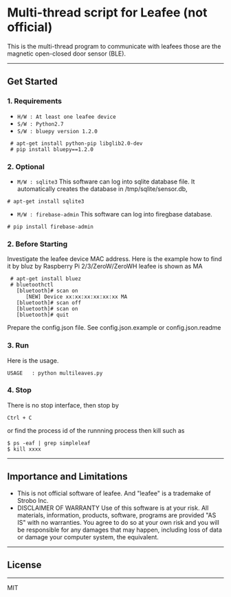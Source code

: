 # Multi-thread script for Leafee (not official)

This is the multi-thread program to communicate with leafees those are the magnetic open-closed door sensor (BLE).

----

## Get Started

### 1. Requirements

* `H/W : At least one leafee device`
* `S/W : Python2.7`
* `S/W : bluepy version 1.2.0`
```
 # apt-get install python-pip libglib2.0-dev
 # pip install bluepy==1.2.0
```

### 2. Optional

* `M/W : sqlite3`
  This software can log into sqlite database file.
  It automatically creates the database in /tmp/sqlite/sensor.db,
```
# apt-get install sqlite3
```

* `M/W : firebase-admin`
  This software can log into firegbase database.
```
# pip install firebase-admin
```

### 2. Before Starting

 Investigate the leafee device MAC address.
 Here is the example how to find it by bluz by Raspberry Pi 2/3/ZeroW/ZeroWH
 leafee is shown as MA
```
 # apt-get install bluez
 # bluetoothctl
   [bluetooth]# scan on 
      [NEW] Device xx:xx:xx:xx:xx:xx MA
   [bluetooth]# scan off 
   [bluetooth]# scan on
   [bluetooth]# quit
```
 Prepare the config.json file.
 See config.json.example or config.json.readme

### 3. Run
Here is the usage.
```
USAGE   : python multileaves.py
```

### 4. Stop

There is no stop interface, then stop by 
```
Ctrl + C
```
or 
find the process id of the runnning process then kill such as 
```
$ ps -eaf | grep simpleleaf
$ kill xxxx
```
----

## Importance and Limitations

* This is not official software of leafee. And "leafee" is a trademake of Strobo Inc.
* DISCLAIMER OF WARRANTY
  Use of this software is at your risk. All materials, information, products, software, programs are provided "AS IS" with no warranties.
  You agree to do so at your own risk and you will be responsible for any damages that may happen, including loss of data or damage your computer system, the equivalent.

----

## License
----
 MIT

